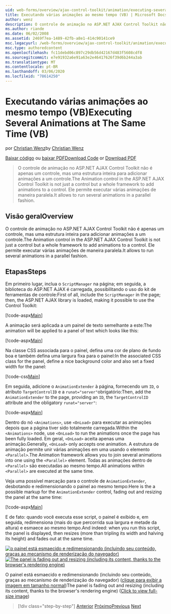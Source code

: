 ```yaml
---
uid: web-forms/overview/ajax-control-toolkit/animation/executing-several-animations-at-the-same-time-vb
title: Executando várias animações ao mesmo tempo (VB) | Microsoft Docs
author: wenz
description: O controle de animação no ASP.NET AJAX Control Toolkit não é apenas um controle, mas uma estrutura inteira para adicionar animações a um controle. Ele permite executar o servidor...
ms.author: riande
ms.date: 06/02/2008
ms.assetid: 2469f7ea-1489-42fb-a8e1-414c90141ce9
msc.legacyurl: /web-forms/overview/ajax-control-toolkit/animation/executing-several-animations-at-the-same-time-vb
msc.type: authoredcontent
ms.openlocfilehash: fc11debd06c897c29db56d42167d483f5608cdf8
ms.sourcegitcommit: e7e91932a6e91a63e2e46417626f39d6b244a3ab
ms.translationtype: MT
ms.contentlocale: pt-BR
ms.lasthandoff: 03/06/2020
ms.locfileid: "78614250"
---
```

# <a name="executing-several-animations-at-the-same-time-vb"></a><span data-ttu-id="e5edc-104">Executando várias animações ao mesmo tempo (VB)</span><span class="sxs-lookup"><span data-stu-id="e5edc-104">Executing Several Animations at The Same Time (VB)</span></span>

<span data-ttu-id="e5edc-105">por [Christian Wenz](https://github.com/wenz)</span><span class="sxs-lookup"><span data-stu-id="e5edc-105">by [Christian Wenz](https://github.com/wenz)</span></span>

<span data-ttu-id="e5edc-106">[Baixar código](https://download.microsoft.com/download/f/9/a/f9a26acd-8df4-4484-8a18-199e4598f411/Animation2.vb.zip) ou [baixar PDF](https://download.microsoft.com/download/6/7/1/6718d452-ff89-4d3f-a90e-c74ec2d636a3/animation2VB.pdf)</span><span class="sxs-lookup"><span data-stu-id="e5edc-106">[Download Code](https://download.microsoft.com/download/f/9/a/f9a26acd-8df4-4484-8a18-199e4598f411/Animation2.vb.zip) or [Download PDF](https://download.microsoft.com/download/6/7/1/6718d452-ff89-4d3f-a90e-c74ec2d636a3/animation2VB.pdf)</span></span>

> <span data-ttu-id="e5edc-107">O controle de animação no ASP.NET AJAX Control Toolkit não é apenas um controle, mas uma estrutura inteira para adicionar animações a um controle.</span><span class="sxs-lookup"><span data-stu-id="e5edc-107">The Animation control in the ASP.NET AJAX Control Toolkit is not just a control but a whole framework to add animations to a control.</span></span> <span data-ttu-id="e5edc-108">Ele permite executar várias animações de maneira paralela.</span><span class="sxs-lookup"><span data-stu-id="e5edc-108">It allows to run several animations in a parallel fashion.</span></span>

## <a name="overview"></a><span data-ttu-id="e5edc-109">Visão geral</span><span class="sxs-lookup"><span data-stu-id="e5edc-109">Overview</span></span>

<span data-ttu-id="e5edc-110">O controle de animação no ASP.NET AJAX Control Toolkit não é apenas um controle, mas uma estrutura inteira para adicionar animações a um controle.</span><span class="sxs-lookup"><span data-stu-id="e5edc-110">The Animation control in the ASP.NET AJAX Control Toolkit is not just a control but a whole framework to add animations to a control.</span></span> <span data-ttu-id="e5edc-111">Ele permite executar várias animações de maneira paralela.</span><span class="sxs-lookup"><span data-stu-id="e5edc-111">It allows to run several animations in a parallel fashion.</span></span>

## <a name="steps"></a><span data-ttu-id="e5edc-112">Etapas</span><span class="sxs-lookup"><span data-stu-id="e5edc-112">Steps</span></span>

<span data-ttu-id="e5edc-113">Em primeiro lugar, inclua o `ScriptManager` na página; em seguida, a biblioteca do ASP.NET AJAX é carregada, possibilitando o uso do kit de ferramentas de controle:</span><span class="sxs-lookup"><span data-stu-id="e5edc-113">First of all, include the `ScriptManager` in the page; then, the ASP.NET AJAX library is loaded, making it possible to use the Control Toolkit:</span></span>

[!code-aspx[Main](executing-several-animations-at-the-same-time-vb/samples/sample1.aspx)]

<span data-ttu-id="e5edc-114">A animação será aplicada a um painel de texto semelhante a este:</span><span class="sxs-lookup"><span data-stu-id="e5edc-114">The animation will be applied to a panel of text which looks like this:</span></span>

[!code-aspx[Main](executing-several-animations-at-the-same-time-vb/samples/sample2.aspx)]

<span data-ttu-id="e5edc-115">Na classe CSS associada para o painel, defina uma cor de plano de fundo boa e também defina uma largura fixa para o painel:</span><span class="sxs-lookup"><span data-stu-id="e5edc-115">In the associated CSS class for the panel, define a nice background color and also set a fixed width for the panel:</span></span>

[!code-css[Main](executing-several-animations-at-the-same-time-vb/samples/sample3.css)]

<span data-ttu-id="e5edc-116">Em seguida, adicione o `AnimationExtender` à página, fornecendo um `ID`, o atributo `TargetControlID` e a `runat="server"`obrigatório:</span><span class="sxs-lookup"><span data-stu-id="e5edc-116">Then, add the `AnimationExtender` to the page, providing an `ID`, the `TargetControlID` attribute and the obligatory `runat="server"`:</span></span>

[!code-aspx[Main](executing-several-animations-at-the-same-time-vb/samples/sample4.aspx)]

<span data-ttu-id="e5edc-117">Dentro do nó `<Animations>`, use `<OnLoad>` para executar as animações depois que a página tiver sido totalmente carregada.</span><span class="sxs-lookup"><span data-stu-id="e5edc-117">Within the `<Animations>` node, use `<OnLoad>` to run the animations once the page has been fully loaded.</span></span> <span data-ttu-id="e5edc-118">Em geral, `<OnLoad>` aceita apenas uma animação.</span><span class="sxs-lookup"><span data-stu-id="e5edc-118">Generally, `<OnLoad>` only accepts one animation.</span></span> <span data-ttu-id="e5edc-119">A estrutura de animação permite unir várias animações em uma usando o elemento `<Parallel>`.</span><span class="sxs-lookup"><span data-stu-id="e5edc-119">The Animation framework allows you to join several animations into one using the `<Parallel>` element.</span></span> <span data-ttu-id="e5edc-120">Todas as animações dentro de `<Parallel>` são executadas ao mesmo tempo.</span><span class="sxs-lookup"><span data-stu-id="e5edc-120">All animations within `<Parallel>` are executed at the same time.</span></span>

<span data-ttu-id="e5edc-121">Veja uma possível marcação para o controle de `AnimationExtender`, desbotando e redimensionando o painel ao mesmo tempo:</span><span class="sxs-lookup"><span data-stu-id="e5edc-121">Here is the a possible markup for the `AnimationExtender` control, fading out and resizing the panel at the same time:</span></span>

[!code-aspx[Main](executing-several-animations-at-the-same-time-vb/samples/sample5.aspx)]

<span data-ttu-id="e5edc-122">E de fato: quando você executa esse script, o painel é exibido e, em seguida, redimensiona (mais do que percorrida sua largura e metade da altura) e esmaece ao mesmo tempo.</span><span class="sxs-lookup"><span data-stu-id="e5edc-122">And indeed: when you run this script, the panel is displayed, then resizes (more than tripling its width and halving its height) and fades out at the same time.</span></span>

<span data-ttu-id="e5edc-123">[![o painel está esmaecido e redimensionando (incluindo seu conteúdo, graças ao mecanismo de renderização do navegador)](executing-several-animations-at-the-same-time-vb/_static/image2.png)](executing-several-animations-at-the-same-time-vb/_static/image1.png)</span><span class="sxs-lookup"><span data-stu-id="e5edc-123">[![The panel is fading out and resizing (including its content, thanks to the browser's rendering engine)](executing-several-animations-at-the-same-time-vb/_static/image2.png)](executing-several-animations-at-the-same-time-vb/_static/image1.png)</span></span>

<span data-ttu-id="e5edc-124">O painel está esmaecido e redimensionando (incluindo seu conteúdo, graças ao mecanismo de renderização do navegador) ([clique para exibir a imagem em tamanho normal](executing-several-animations-at-the-same-time-vb/_static/image3.png))</span><span class="sxs-lookup"><span data-stu-id="e5edc-124">The panel is fading out and resizing (including its content, thanks to the browser's rendering engine) ([Click to view full-size image](executing-several-animations-at-the-same-time-vb/_static/image3.png))</span></span>

> [!div class="step-by-step"]
> <span data-ttu-id="e5edc-125">[Anterior](adding-animation-to-a-control-vb.md)
> [Próximo](executing-several-animations-after-each-other-vb.md)</span><span class="sxs-lookup"><span data-stu-id="e5edc-125">[Previous](adding-animation-to-a-control-vb.md)
[Next](executing-several-animations-after-each-other-vb.md)</span></span>
